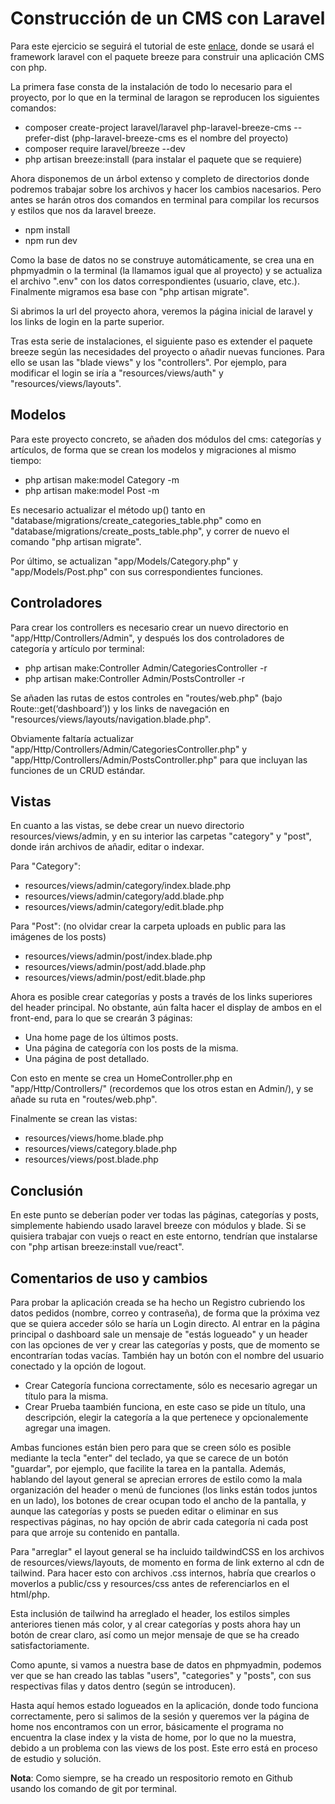 # Construcción de un CMS con Laravel

Para este ejercicio se seguirá el tutorial de este [enlace](https://webmobtuts.com/backend-development/building-a-simple-cms-with-laravel-breeze/), donde se usará el framework laravel con el paquete breeze para construir una aplicación CMS con php.

La primera fase consta de la instalación de todo lo necesario para el proyecto, por lo que en la terminal de laragon se reproducen los siguientes comandos:

- composer create-project laravel/laravel php-laravel-breeze-cms --prefer-dist (php-laravel-breeze-cms es el nombre del proyecto)
- composer require laravel/breeze --dev
- php artisan breeze:install (para instalar el paquete que se requiere)

Ahora disponemos de un árbol extenso y completo de directorios donde podremos trabajar sobre los archivos y hacer los cambios nacesarios. Pero antes se harán otros dos comandos en terminal para compilar los recursos y estilos que nos da laravel breeze.

- npm install
- npm run dev

Como la base de datos no se construye automáticamente, se crea una en phpmyadmin o la terminal (la llamamos igual que al proyecto) y se actualiza el archivo ".env" con los datos correspondientes (usuario, clave, etc.). Finalmente migramos esa base con "php artisan migrate".

Si abrimos la url del proyecto ahora, veremos la página inicial de laravel y los links de login en la parte superior.

Tras esta serie de instalaciones, el siguiente paso es extender el paquete breeze según las necesidades del proyecto o añadir nuevas funciones. Para ello se usan las "blade views" y los "controllers". Por ejemplo, para modificar el login se iría a "resources/views/auth" y "resources/views/layouts".

## Modelos

Para este proyecto concreto, se añaden dos módulos del cms: categorías y artículos, de forma que se crean los modelos y migraciones al mismo tiempo:

- php artisan make:model Category -m
- php artisan make:model Post -m

Es necesario actualizar el método up() tanto en "database/migrations/create_categories_table.php" como en "database/migrations/create_posts_table.php", y correr de nuevo el comando "php artisan migrate".

Por último, se actualizan "app/Models/Category.php" y "app/Models/Post.php" con sus correspondientes funciones.

## Controladores

Para crear los controllers es necesario crear un nuevo directorio en "app/Http/Controllers/Admin", y después los dos controladores de categoría y artículo por terminal:

- php artisan make:Controller Admin/CategoriesController -r
- php artisan make:Controller Admin/PostsController -r

Se añaden las rutas de estos controles en "routes/web.php" (bajo Route::get(‘dashboard’)) y los links de navegación en "resources/views/layouts/navigation.blade.php".

Obviamente faltaría actualizar "app/Http/Controllers/Admin/CategoriesController.php" y "app/Http/Controllers/Admin/PostsController.php" para que incluyan las funciones de un CRUD estándar.

## Vistas

En cuanto a las vistas, se debe crear un nuevo directorio resources/views/admin, y en su interior las carpetas "category" y "post", donde irán archivos de añadir, editar o indexar.

Para "Category":

- resources/views/admin/category/index.blade.php
- resources/views/admin/category/add.blade.php
- resources/views/admin/category/edit.blade.php

Para "Post": (no olvidar crear la carpeta uploads en public para las imágenes de los posts)

- resources/views/admin/post/index.blade.php
- resources/views/admin/post/add.blade.php
- resources/views/admin/post/edit.blade.php

Ahora es posible crear categorías y posts a través de los links superiores del header principal. No obstante, aún falta hacer el display de ambos en el front-end, para lo que se crearán 3 páginas:

- Una home page de los últimos posts.
- Una página de categoría con los posts de la misma.
- Una página de post detallado.

Con esto en mente se crea un HomeController.php en "app/Http/Controllers/" (recordemos que los otros estan en Admin/), y se añade su ruta en "routes/web.php".

Finalmente se crean las vistas:

- resources/views/home.blade.php
- resources/views/category.blade.php
- resources/views/post.blade.php

## Conclusión

En este punto se deberían poder ver todas las páginas, categorías y posts, simplemente habiendo usado laravel breeze con módulos y blade. Si se quisiera trabajar con vuejs o react en este entorno, tendrían que instalarse con "php artisan breeze:install vue/react".

## Comentarios de uso y cambios

Para probar la aplicación creada se ha hecho un Registro cubriendo los datos pedidos (nombre, correo y contraseña), de forma que la próxima vez que se quiera acceder sólo se haría un Login directo. Al entrar en la página principal o dashboard sale un mensaje de "estás logueado" y un header con las opciones de ver y crear las categorías y posts, que de momento se encontrarían todas vacías. También hay un botón con el nombre del usuario conectado y la opción de logout.

- Crear Categoría funciona correctamente, sólo es necesario agregar un título para la misma.
- Crear Prueba taambién funciona, en este caso se pide un título, una descripción, elegir la categoría a la que pertenece y opcionalemente agregar una imagen.

Ambas funciones están bien pero para que se creen sólo es posible mediante la tecla "enter" del teclado, ya que se carece de un botón "guardar", por ejemplo, que facilite la tarea en la pantalla. Además, hablando del layout general se aprecian errores de estilo como la mala organización del header o menú de funciones (los links están todos juntos en un lado), los botones de crear ocupan todo el ancho de la pantalla, y aunque las categorías y posts se pueden editar o eliminar en sus respectivas páginas, no hay opción de abrir cada categoría ni cada post para que arroje su contenido en pantalla.

Para "arreglar" el layout general se ha incluido taildwindCSS en los archivos de resources/views/layouts, de momento en forma de link externo al cdn de tailwind. Para hacer esto con archivos .css internos, habría que crearlos o moverlos a public/css y resources/css antes de referenciarlos en el html/php.

Esta inclusión de tailwind ha arreglado el header, los estilos simples anteriores tienen más color, y al crear categorías y posts ahora hay un botón de crear claro, así como un mejor mensaje de que se ha creado satisfactoriamente.

Como apunte, si vamos a nuestra base de datos en phpmyadmin, podemos ver que se han creado las tablas "users", "categories" y "posts", con sus respectivas filas y datos dentro (según se introducen).

Hasta aquí hemos estado logueados en la aplicación, donde todo funciona correctamente, pero si salimos de la sesión y queremos ver la página de home nos encontramos con un error, básicamente el programa no encuentra la clase index y la vista de home, por lo que no la muestra, debido a un problema con las views de los post. Este erro está en proceso de estudio y solución.

**Nota**: Como siempre, se ha creado un respositorio remoto en Github usando los comando de git por terminal.
